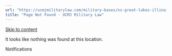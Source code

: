 ```yaml
---
url: "https://ucmjmilitarylaw.com/military-bases/ns-great-lakes-illinois-military-defense-lawyer-ucmj-legal-guide/%7Blocation13"
title: "Page Not Found - UCMJ Military Law"
---
```


[Skip to content](https://ucmjmilitarylaw.com/military-bases/ns-great-lakes-illinois-military-defense-lawyer-ucmj-legal-guide/%7Blocation13#content)

It looks like nothing was found at this location.

Notifications